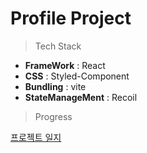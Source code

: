 # Profile Project

> Tech Stack

- **FrameWork** : React
- **CSS** : Styled-Component
- **Bundling** : vite
- **StateManageMent** : Recoil

> Progress

[프로젝트 일지](https://checkered-lint-481.notion.site/Profile-932dda61caec4e589f15a946bfc40515)
